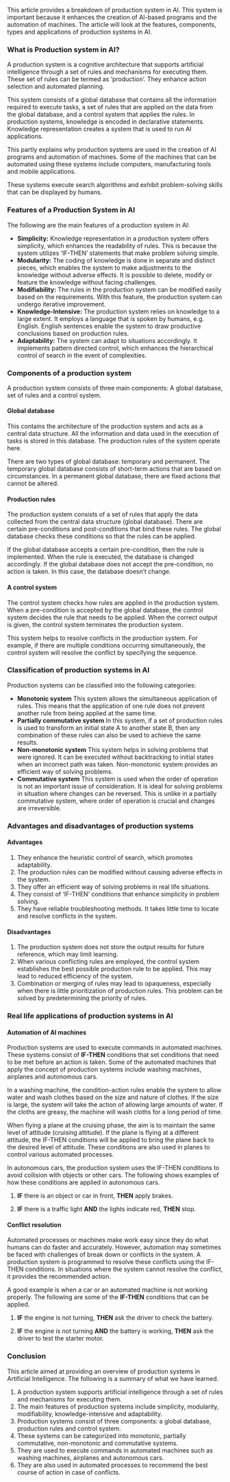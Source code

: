 This article provides a breakdown of production system in AI. This system is important because it enhances the creation of AI-based programs and the automation of machines. The article will look at the features, components, types and applications of production systems in AI. 

### What is Production system in AI?
A production system is a cognitive architecture that supports artificial intelligence through a set of rules and mechanisms for executing them. These set of rules can be termed as ‘production’. They enhance action selection and automated planning. 

This system consists of a global database that contains all the information required to execute tasks, a set of rules that are applied on the data from the global database, and a control system that applies the rules. 
In production systems, knowledge is encoded in declarative statements. Knowledge representation creates a system that is used to run AI applications. 

This partly explains why production systems are used in the creation of AI programs and automation of machines. Some of the machines that can be automated using these systems include computers, manufacturing tools and mobile applications.

These systems execute search algorithms and exhibit problem-solving skills that can be displayed by humans.

### Features of a Production System in AI
The following are the main features of a production system in AI:
- **Simplicity:** Knowledge representation in a production system offers simplicity, which enhances the readability of rules. This is because the system utilizes ‘IF-THEN’ statements that make problem solving simple. 
- **Modularity:** The coding of knowledge is done in separate and distinct pieces, which enables the system to make adjustments to the knowledge without adverse effects. It is possible to delete, modify or feature the knowledge without facing challenges. 
- **Modifiability:** The rules in the production system can be modified easily based on the requirements. With this feature, the production system can undergo iterative improvement.
- **Knowledge-Intensive:** The production system relies on knowledge to a large extent. It employs a language that is spoken by humans, e.g. English. English sentences enable the system to draw productive conclusions based on production rules. 
- **Adaptability:** The system can adapt to situations accordingly. It implements pattern directed control, which enhances the hierarchical control of search in the event of complexities. 

### Components of a production system
A production system consists of three main components: A global database, set of rules and a control system. 

#### Global database
This contains the architecture of the production system and acts as a central data structure. All the information and data used in the execution of tasks is stored in this database. The production rules of the system operate here.

There are two types of global database: temporary and permanent. The temporary global database consists of short-term actions that are based on circumstances. In a permanent global database, there are fixed actions that cannot be altered. 

#### Production rules
The production system consists of a set of rules that apply the data collected from the central data structure (global database). There are certain pre-conditions and post-conditions that bind these rules. The global database checks these conditions so that the rules can be applied.

If the global database accepts a certain pre-condition, then the rule is implemented. When the rule is executed, the database is changed accordingly. If the global database does not accept the pre-condition, no action is taken. In this case, the database doesn’t change. 

#### A control system
The control system checks how rules are applied in the production system. When a pre-condition is accepted by the global database, the control system decides the rule that needs to be applied. When the correct output is given, the control system terminates the production system. 

This system helps to resolve conflicts in the production system. For example, if there are multiple conditions occurring simultaneously, the control system will resolve the conflict by specifying the sequence. 

### Classification of production systems in AI
Production systems can be classified into the following categories:
- **Monotonic system** This system allows the simultaneous application of rules. This means that the application of one rule does not prevent another rule from being applied at the same time. 
- **Partially commutative system** In this system, if a set of production rules is used to transform an initial state A to another state B, then any combination of these rules can also be used to achieve the same results. 
- **Non-monotonic system** This system helps in solving problems that were ignored. It can be executed without backtracking to initial states when an incorrect path was taken. Non-monotonic system provides an efficient way of solving problems. 
- **Commutative system** This system is used when the order of operation is not an important issue of consideration. It is ideal for solving problems in situation where changes can be reversed. This is unlike in a partially commutative system, where order of operation is crucial and changes are irreversible.  
  
### Advantages and disadvantages of production systems
#### Advantages
1. They enhance the heuristic control of search, which promotes adaptability. 
2. The production rules can be modified without causing adverse effects in the system.
3. They offer an efficient way of solving problems in real life situations. 
4. They consist of ‘IF-THEN’ conditions that enhance simplicity in problem solving. 
5. They have reliable troubleshooting methods. It takes little time to locate and resolve conflicts in the system. 
   
#### Disadvantages
1. The production system does not store the output results for future reference, which may limit learning.
2. When various conflicting rules are employed, the control system establishes the best possible production rule to be applied. This may lead to reduced efficiency of the system. 
3. Combination or merging of rules may lead to opaqueness, especially when there is little prioritization of production rules. This problem can be solved by predetermining the priority of rules. 

### Real life applications of production systems in AI
#### Automation of AI machines
Production systems are used to execute commands in automated machines. These systems consist of **IF-THEN** conditions that set conditions that need to be met before an action is taken. Some of the automated machines that apply the concept of production systems include washing machines, airplanes and autonomous cars.  

In a washing machine, the condition-action rules enable the system to allow water and wash clothes based on the size and nature of clothes. If the size is large, the system will take the action of allowing large amounts of water. If the cloths are greasy, the machine will wash cloths for a long period of time. 

When flying a plane at the cruising phase, the aim is to maintain the same level of attitude (cruising attitude). If the plane is flying at a different attitude, the IF-THEN conditions will be applied to bring the plane back to the desired level of attitude. These conditions are also used in planes to control various automated processes. 

In autonomous cars, the production system uses the IF-THEN conditions to avoid collision with objects or other cars. The following shows examples of how these conditions are applied in autonomous cars.

1. **IF** there is an object or car in front, **THEN** apply brakes. 

2. **IF** there is a traffic light **AND** the lights indicate red, **THEN** stop. 

#### Conflict resolution
Automated processes or machines make work easy since they do what humans can do faster and accurately. However, automation may sometimes be faced with challenges of break down or conflicts in the system. A production system is programmed to resolve these conflicts using the IF-THEN conditions. In situations where the system cannot resolve the conflict, it provides the recommended action. 

A good example is when a car or an automated machine is not working properly. The following are some of the **IF-THEN** conditions that can be applied.

1. **IF** the engine is not turning, **THEN** ask the driver to check the battery. 
   
2. **IF** the engine is not turning **AND** the battery is working, **THEN** ask the driver to test the starter motor. 
   
### Conclusion
This article aimed at providing an overview of production systems in Artificial Intelligence. The following is a summary of what we have learned.
1. A production system supports artificial intelligence through a set of rules and mechanisms for executing them. 
2. The main features of production systems include simplicity, modularity, modifiability, knowledge-intensive and adaptability. 
3. Production systems consist of three components: a global database, production rules and control system.
4. These systems can be categorized into monotonic, partially commutative, non-monotonic and commutative systems. 
5. They are used to execute commands in automated machines such as washing machines, airplanes and autonomous cars. 
6. They are also used in automated processes to recommend the best course of action in case of conflicts. 
